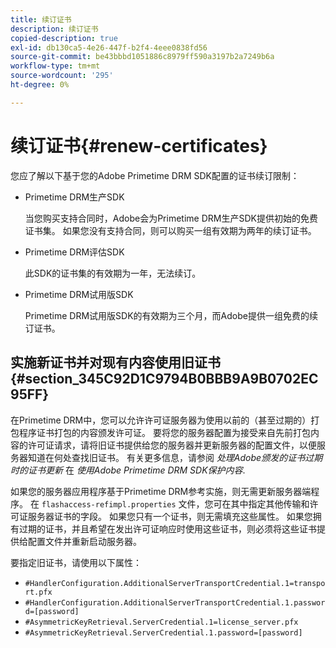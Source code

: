 ```yaml
---
title: 续订证书
description: 续订证书
copied-description: true
exl-id: db130ca5-4e26-447f-b2f4-4eee0838fd56
source-git-commit: be43bbbd1051886c8979ff590a3197b2a7249b6a
workflow-type: tm+mt
source-wordcount: '295'
ht-degree: 0%

---
```


# 续订证书{#renew-certificates}

您应了解以下基于您的Adobe Primetime DRM SDK配置的证书续订限制：

* Primetime DRM生产SDK

   当您购买支持合同时，Adobe会为Primetime DRM生产SDK提供初始的免费证书集。 如果您没有支持合同，则可以购买一组有效期为两年的续订证书。
* Primetime DRM评估SDK

   此SDK的证书集的有效期为一年，无法续订。
* Primetime DRM试用版SDK

   Primetime DRM试用版SDK的有效期为三个月，而Adobe提供一组免费的续订证书。

## 实施新证书并对现有内容使用旧证书 {#section_345C92D1C9794B0BBB9A9B0702EC95FF}

在Primetime DRM中，您可以允许许可证服务器为使用以前的（甚至过期的）打包程序证书打包的内容颁发许可证。 要将您的服务器配置为接受来自先前打包内容的许可证请求，请将旧证书提供给您的服务器并更新服务器的配置文件，以便服务器知道在何处查找旧证书。 有关更多信息，请参阅 *处理Adobe颁发的证书过期时的证书更新* 在 *使用Adobe Primetime DRM SDK保护内容*.

如果您的服务器应用程序基于Primetime DRM参考实施，则无需更新服务器端程序。 在 `flashaccess-refimpl.properties` 文件，您可在其中指定其他传输和许可证服务器证书的字段。 如果您只有一个证书，则无需填充这些属性。 如果您拥有过期的证书，并且希望在发出许可证响应时使用这些证书，则必须将这些证书提供给配置文件并重新启动服务器。

要指定旧证书，请使用以下属性：

* `#HandlerConfiguration.AdditionalServerTransportCredential.1=transport.pfx`
* `#HandlerConfiguration.AdditionalServerTransportCredential.1.password=[password]`
* `#AsymmetricKeyRetrieval.ServerCredential.1=license_server.pfx`
* `#AsymmetricKeyRetrieval.ServerCredential.1.password=[password]`
